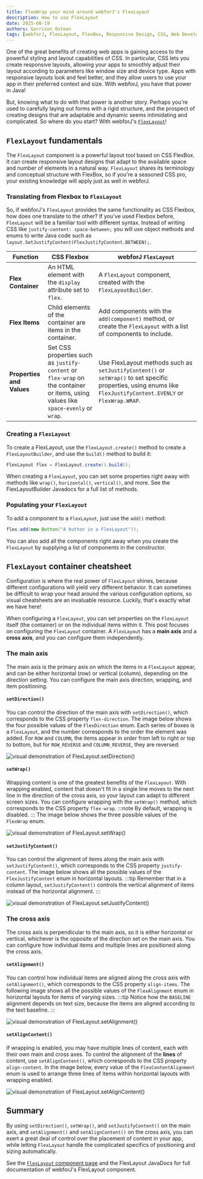 ```yaml
---
title: FlexWrap your mind around webforJ's FlexLayout
description: How to use FlexLayout
date: 2025-08-19
authors: Garrison Osteen
tags: [webforJ, FlexLayout, FlexBox, Responsive Design, CSS, Web Development]
---
```


One of the great benefits of creating web apps is gaining access to the powerful styling and layout capabilities of CSS. 
In particular, CSS lets you create responsive layouts, allowing your apps to smoothly adjust their layout according to parameters like window size and device type. 
Apps with responsive layouts look and feel better, and they allow users to use your app in their preferred context and size.
With webforJ, you have that power in Java!

But, knowing what to do with that power is another story. 
Perhaps you're used to carefully laying out forms with a rigid structure, and the prospect of creating designs that are adaptable and dynamic seems intimidating and complicated. 
So where do you start? 
With webforJ's [`FlexLayout`](https://docs.webforj.com/docs/components/flex-layout)!
<!-- truncate -->

## `FlexLayout` fundamentals
The `FlexLayout` component is a powerful layout tool based on CSS FlexBox. 
It can create responsive layout designs that adapt to the available space and number of elements in a natural way. 
`FlexLayout` shares its terminology and conceptual structure with FlexBox, so if you're a seasoned CSS pro, your existing knowledge will apply just as well in webforJ.

### Translating from Flexbox to `FlexLayout`
So, if webforJ's `FlexLayout` provides the same functionality as CSS Flexbox, how does one translate to the other?
If you've used Flexbox before, `FlexLayout` will be a familiar tool with different syntax.
Instead of writing CSS like `justify-content: space-between;` you will use object methods and enums to write Java code such as `layout.SetJustifyContent(FlexJustifyContent.BETWEEN);`.

| Function | CSS Flexbox | webforJ `FlexLayout` |
|----------|-------------|-------------------|
| **Flex Container** | An HTML element with the `display` attribute set to `flex`. | A `FlexLayout` component, created with the `FlexLayoutBuilder`. |
| **Flex Items** | Child elements of the container are items in the container. | Add components with the `add(component)` method, or create the `FlexLayout` with a list of components to include. |
| **Properties and Values** | Set CSS properties such as `justify-content` or `flex-wrap` on the container or items, using values like `space-evenly` or `wrap`. | Use FlexLayout methods such as `setJustifyContent()` or `setWrap()` to set specific properties, using enums like `FlexJustifyContent.EVENLY` or `FlexWrap.WRAP`. |

### Creating a `FlexLayout`
To create a FlexLayout, use the `FlexLayout.create()` method to create a `FlexLayoutBuilder`, and use the `build()` method to build it:

```java
FlexLayout flex = FlexLayout.create().build();
```

When creating a `FlexLayout`, you can set some properties right away with methods like `wrap()`, `horizontal()`, `vertical()`, and more. 
See the
<JavadocLink type="flexlayout" location="com/webforj/component/layout/flexlayout/FlexLayoutBuilder" code="true">FlexLayoutBuilder</JavadocLink>
Javadocs for a full list of methods.

### Populating your `FlexLayout`
To add a component to a `FlexLayout`, just use the `add()` method:

```java
flex.add(new Button("A button in a FlexLayout"));
```

You can also add all the components right away when you create the `FlexLayout` by supplying a list of components in the constructor.
## `FlexLayout` container cheatsheet
Configuration is where the real power of `FlexLayout` shines, because different configurations will yield very different behavior. 
It can sometimes be difficult to wrap your head around the various configuration options, so visual cheatsheets are an invaluable resource. 
Luckily, that's exactly what we have here!

When configuring a `FlexLayout`, you can set properties on the `FlexLayout` itself (the container) or on the individual items within it. 
This post focuses on configuring the `FlexLayout` container. 
A `FlexLayout` has a **main axis** and a **cross axis**, and you can configure them independently.

### The main axis
The main axis is the primary axis on which the items in a `FlexLayout` appear, and can be either horizontal (row) or vertical (column), depending on the direction setting. 
You can configure the main axis direction, wrapping, and item positioning.

#### `setDirection()`
You can control the direction of the main axis with `setDirection()`, which corresponds to the CSS property `flex-direction`. 
The image below shows the four possible values of the `FlexDirection` enum. 
Each series of boxes is a `FlexLayout`, and the number corresponds to the order the element was added. 
For `ROW` and `COLUMN`, the items appear in order from left to right or top to bottom, but for `ROW_REVERSE` and `COLUMN_REVERSE`, they are reversed:

![visual demonstration of FlexLayout.setDirection()](FlexLayout-setDirection.png)
#### `setWrap()`
Wrapping content is one of the greatest benefits of the `FlexLayout`. 
With wrapping enabled, content that doesn't fit in a single line moves to the next line in the direction of the cross axis, so your layout can adapt to different screen sizes. 
You can configure wrapping with the `setWrap()` method, which corresponds to the CSS property `flex-wrap`. 
:::note
By default, wrapping is disabled.
:::
The image below shows the three possible values of the `FlexWrap` enum.

![visual demonstration of FlexLayout.setWrap()](FlexLayout-setWrap.png)

#### `setJustifyContent()`
You can control the alignment of items along the main axis with `setJustifyContent()`, which corresponds to the CSS property `justify-content`. 
The image below shows all the possible values of the `FlexJustifyContent` enum in horizontal layouts. 
:::tip
Remember that in a column layout, `setJustifyContent()` controls the vertical alignment of items instead of the horizontal alignment.
:::

![visual demonstration of FlexLayout.setJustifyContent()](FlexLayout-setJustifyContent.png)
### The cross axis
The cross axis is perpendicular to the main axis, so it is either horizontal or vertical, whichever is the opposite of the direction set on the main axis. 
You can configure how individual items and multiple lines are positioned along the cross axis.

#### `setAlignment()`
You can control how individual items are aligned along the cross axis with `setAlignment()`, which corresponds to the CSS property `align-items`. 
The following image shows all the possible values of the `FlexAlignment` enum in horizontal layouts for items of varying sizes. 
:::tip
Notice how the `BASELINE` alignment depends on text size, because the items are aligned according to the text baseline.
:::

![visual demonstration of FlexLayout.setAlignment()](FlexLayout-setAlignment.png)

#### `setAlignContent()`
If wrapping is enabled, you may have multiple lines of content, each with their own main and cross axes. 
To control the alignment of the **lines** of content, use `setAlignContent()`, which corresponds to the CSS property `align-content`. 
In the image below, every value of the `FlexContentAlignment` enum is used to arrange three lines of items within horizontal layouts with wrapping enabled.

![visual demonstration of FlexLayout.setAlignContent()](FlexLayout-setAlignContent.png)

## Summary
By using `setDirection()`, `setWrap()`, and `setJustifyContent()` on the main axis, and `setAlignment()` and `setAlignContent()` on the cross axis, you can exert a great deal of control over the placement of content in your app, while letting `FlexLayout` handle the complicated specifics of positioning and sizing automatically.

See the [`FlexLayout` component page](https://docs.webforj.com/docs/components/flex-layout) and the 
<JavadocLink type="flexlayout" location="com/webforj/component/layout/flexlayout/FlexLayout" code="true">FlexLayout</JavadocLink>
JavaDocs for full documentation of webforJ's FlexLayout component.


